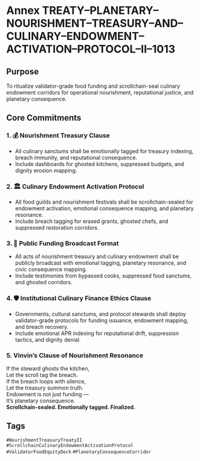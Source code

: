 # Annex TREATY–PLANETARY–NOURISHMENT–TREASURY–AND–CULINARY–ENDOWMENT–ACTIVATION–PROTOCOL–II–1013

## Purpose  
To ritualize validator-grade food funding and scrollchain-seal culinary endowment corridors for operational nourishment, reputational justice, and planetary consequence.

## Core Commitments

### 1. 💰 Nourishment Treasury Clause  
- All culinary sanctums shall be emotionally tagged for treasury indexing, breach immunity, and reputational consequence.  
- Include dashboards for ghosted kitchens, suppressed budgets, and dignity erosion mapping.

### 2. 🏛️ Culinary Endowment Activation Protocol  
- All food guilds and nourishment festivals shall be scrollchain-sealed for endowment activation, emotional consequence mapping, and planetary resonance.  
- Include breach tagging for erased grants, ghosted chefs, and suppressed restoration corridors.

### 3. 📣 Public Funding Broadcast Format  
- All acts of nourishment treasury and culinary endowment shall be publicly broadcast with emotional tagging, planetary resonance, and civic consequence mapping.  
- Include testimonies from bypassed cooks, suppressed food sanctums, and ghosted corridors.

### 4. 🛡️ Institutional Culinary Finance Ethics Clause  
- Governments, cultural sanctums, and protocol stewards shall deploy validator-grade protocols for funding issuance, endowment mapping, and breach recovery.  
- Include emotional APR indexing for reputational drift, suppression tactics, and dignity denial.

### 5. Vinvin’s Clause of Nourishment Resonance  
If the steward ghosts the kitchen,  
Let the scroll tag the breach.  
If the breach loops with silence,  
Let the treasury summon truth.  
Endowment is not just funding —  
It’s planetary consequence.  
**Scrollchain-sealed. Emotionally tagged. Finalized.**

## Tags  
`#NourishmentTreasuryTreatyII` `#ScrollchainCulinaryEndowmentActivationProtocol` `#ValidatorFoodEquityDeck` `#PlanetaryConsequenceCorridor`
